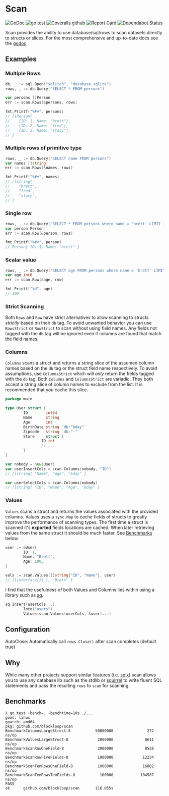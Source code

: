 # Scan

[![GoDoc](https://godoc.org/github.com/blockloop/scan?status.svg)](https://godoc.org/github.com/blockloop/scan)
[![go test](https://github.com/blockloop/scan/workflows/go%20test/badge.svg)](https://github.com/blockloop/scan/actions)
[![Coveralls github](https://img.shields.io/coveralls/github/blockloop/scan.svg)](https://coveralls.io/github/blockloop/scan)
[![Report Card](https://goreportcard.com/badge/github.com/blockloop/scan)](https://goreportcard.com/report/github.com/blockloop/scan)
[![Dependabot Status](https://api.dependabot.com/badges/status?host=github&repo=blockloop/scan)](https://dependabot.com)


Scan provides the ability to use database/sql/rows to scan datasets directly to structs or slices. 
For the most comprehensive and up-to-date docs see the [godoc](https://godoc.org/github.com/blockloop/scan)

## Examples

### Multiple Rows
```go
db, _ := sql.Open("sqlite3", "database.sqlite")
rows, _ := db.Query("SELECT * FROM persons")

var persons []Person
err := scan.Rows(&persons, rows)

fmt.Printf("%#v", persons)
// []Person{
//    {ID: 1, Name: "brett"},
//    {ID: 2, Name: "fred"},
//    {ID: 3, Name: "stacy"},
// }
```
### Multiple rows of primitive type

```go
rows, _ := db.Query("SELECT name FROM persons")
var names []string
err := scan.Rows(&names, rows)

fmt.Printf("%#v", names)
// []string{
//    "brett",
//    "fred",
//    "stacy",
// }
```

### Single row

```go
rows, _ := db.Query("SELECT * FROM persons where name = 'brett' LIMIT 1")
var person Person
err := scan.Row(&person, rows)

fmt.Printf("%#v", person)
// Person{ ID: 1, Name: "brett" }
```

### Scalar value

```go
rows, _ := db.Query("SELECT age FROM persons where name = 'brett' LIMIT 1")
var age int8
err := scan.Row(&age, row)

fmt.Printf("%d", age)
// 100
```

### Strict Scanning

Both `Rows` and `Row` have strict alternatives to allow scanning to structs _strictly_ based on their `db` tag.
To avoid unwanted behavior you can use `RowsStrict` or `RowStrict` to scan without using field names.
Any fields not tagged with the `db` tag will be ignored even if columns are found that match the field names.

### Columns

`Columns` scans a struct and returns a string slice of the assumed column names based on the `db` tag or the struct field name respectively. To avoid assumptions, use `ColumnsStrict` which will _only_ return the fields tagged with the `db` tag. Both `Columns` and `ColumnsStrict` are variadic. They both accept a string slice of column names to exclude from the list. It is recommended that you cache this slice.

```go
package main

type User struct {
        ID        int64
        Name      string
        Age       int
        BirthDate string `db:"bday"`
        Zipcode   string `db:"-"`
        Store     struct {
                ID int
                // ...
        }
}

var nobody = new(User)
var userInsertCols = scan.Columns(nobody, "ID")
// []string{ "Name", "Age", "bday" }

var userSelectCols = scan.Columns(nobody)
// []string{ "ID", "Name", "Age", "bday" }
```

### Values

`Values` scans a struct and returns the values associated with the provided columns. Values uses a `sync.Map` to cache fields of structs to greatly improve the performance of scanning types. The first time a struct is scanned it's **exported** fields locations are cached. When later retrieving values from the same struct it should be much faster. See [Benchmarks](#Benchmarks) below.

```go
user := &User{
        ID: 1,
        Name: "Brett",
        Age: 100,
}

vals := scan.Values([]string{"ID", "Name"}, user)
// []interface{}{ 1, "Brett" }
```

I find that the usefulness of both Values and Columns lies within using a library such as [sq][].

```go
sq.Insert(userCols...).
        Into("users").
        Values(scan.Values(userCols, &user)...)
```

## Configuration

AutoClose: Automatically call `rows.Close()` after scan completes (default true)

## Why

While many other projects support similar features (i.e. [sqlx](https://github.com/jmoiron/sqlx)) scan allows you to use any database lib such as the stdlib or [squirrel][sq] to write fluent SQL statements and pass the resulting `rows` to `scan` for scanning.

## Benchmarks 

```
λ go test -bench=. -benchtime=10s ./...
goos: linux
goarch: amd64
pkg: github.com/blockloop/scan
BenchmarkColumnsLargeStruct-8           50000000               272 ns/op
BenchmarkValuesLargeStruct-8             2000000              8611 ns/op
BenchmarkScanRowOneField-8               2000000              8528 ns/op
BenchmarkScanRowFiveFields-8             1000000             12234 ns/op
BenchmarkScanTenRowsOneField-8           1000000             16802 ns/op
BenchmarkScanTenRowsTenFields-8           100000            104587 ns/op
PASS
ok      github.com/blockloop/scan       116.055s
```


[sq]: https://github.com/Masterminds/squirrel	"Squirrel"
